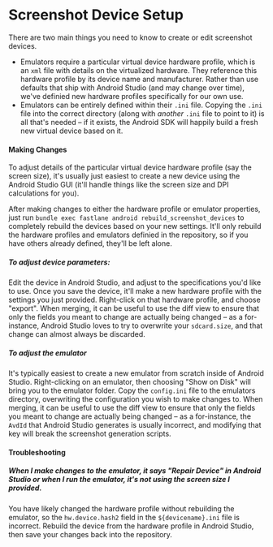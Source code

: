 Screenshot Device Setup
================
There are two main things you need to know to create or edit screenshot devices. 

- Emulators require a particular virtual device hardware profile, which is an `xml` file with details on the virtualized hardware. They reference this hardware profile by its device name and manufacturer. Rather than use defaults that ship with Android Studio (and may change over time), we've definied new hardware profiles specifically for our own use.
- Emulators can be entirely defined within their `.ini` file. Copying the `.ini` file into the correct directory (along with _another_ `.ini` file to point to it) is all that's needed – if it exists, the Android SDK will happily build a fresh new virtual device based on it.

#### Making Changes

To adjust details of the particular virtual device hardware profile (say the screen size), it's usually just easiest to create a new device using the Android Studio GUI (it'll handle things like the screen size and DPI calculations for you).

After making changes to either the hardware profile or emulator properties, just run `bundle exec fastlane android rebuild_screenshot_devices` to completely rebuild the devices based on your new settings. It'll only rebuild the hardware profiles and emulators definied in the repository, so if you have others already defined, they'll be left alone.


##### To adjust device parameters:

Edit the device in Android Studio, and adjust to the specifications you'd like to use. Once you save the device, it'll make a new hardware profile with the settings you just provided. Right-click on that hardware profile, and choose "export". When merging, it can be useful to use the diff view to ensure that only the fields you meant to change are actually being changed – as a for-instance, Android Studio loves to try to overwrite your `sdcard.size`, and that change can almost always be discarded.

##### To adjust the emulator

It's typically easiest to create a new emulator from scratch inside of Android Studio. Right-clicking on an emulator, then choosing "Show on Disk" will bring you to the emulator folder. Copy the `config.ini` file to the emulators directory, overwriting the configuration you wish to make changes to.  When merging, it can be useful to use the diff view to ensure that only the fields you meant to change are actually being changed – as a for-instance, the `AvdId` that Android Studio generates is usually incorrect, and modifying that key will break the screenshot generation scripts.

#### Troubleshooting

##### When I make changes to the emulator, it says "Repair Device" in Android Studio _or_ when I run the emulator, it's not using the screen size I provided.

You have likely changed the hardware profile without rebuilding the emulator, so the `hw.device.hash2` field in the `${devicename}.ini` file is incorrect. Rebuild the device from the hardware profile in Android Studio, then save your changes back into the repository.
